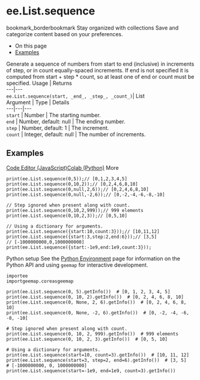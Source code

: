  
#  ee.List.sequence
bookmark_borderbookmark Stay organized with collections  Save and categorize content based on your preferences.
  * On this page
  * [Examples](https://developers.google.com/earth-engine/apidocs/ee-list-sequence#examples)


Generate a sequence of numbers from start to end (inclusive) in increments of step, or in count equally-spaced increments. If end is not specified it is computed from start + step * count, so at least one of end or count must be specified.
Usage | Returns  
---|---  
`ee.List.sequence(start, _end_, _step_, _count_)`|  List  
Argument | Type | Details  
---|---|---  
`start` | Number | The starting number.  
`end` | Number, default: null | The ending number.  
`step` | Number, default: 1 | The increment.  
`count` | Integer, default: null | The number of increments.  
## Examples
[Code Editor (JavaScript)](https://developers.google.com/earth-engine/apidocs/ee-list-sequence#code-editor-javascript-sample)[Colab (Python)](https://developers.google.com/earth-engine/apidocs/ee-list-sequence#colab-python-sample) More
```
print(ee.List.sequence(0,5));// [0,1,2,3,4,5]
print(ee.List.sequence(0,10,2));// [0,2,4,6,8,10]
print(ee.List.sequence(0,null,2,6));// [0,2,4,6,8,10]
print(ee.List.sequence(0,null,-2,6));// [0,-2,-4,-6,-8,-10]

// Step ignored when present along with count.
print(ee.List.sequence(0,10,2,999));// 999 elements
print(ee.List.sequence(0,10,2,3));// [0,5,10]

// Using a dictionary for arguments.
print(ee.List.sequence({start:10,count:3}));// [10,11,12]
print(ee.List.sequence({start:3,step:2,end:6}));// [3,5]
// [-1000000000,0,1000000000]
print(ee.List.sequence({start:-1e9,end:1e9,count:3}));
```
Python setup
See the [ Python Environment](https://developers.google.com/earth-engine/guides/python_install) page for information on the Python API and using `geemap` for interactive development.
```
importee
importgeemap.coreasgeemap
```
```
print(ee.List.sequence(0, 5).getInfo())  # [0, 1, 2, 3, 4, 5]
print(ee.List.sequence(0, 10, 2).getInfo())  # [0, 2, 4, 6, 8, 10]
print(ee.List.sequence(0, None, 2, 6).getInfo())  # [0, 2, 4, 6, 8, 10]
print(ee.List.sequence(0, None, -2, 6).getInfo())  # [0, -2, -4, -6, -8, -10]

# Step ignored when present along with count.
print(ee.List.sequence(0, 10, 2, 999).getInfo())  # 999 elements
print(ee.List.sequence(0, 10, 2, 3).getInfo())  # [0, 5, 10]

# Using a dictionary for arguments.
print(ee.List.sequence(start=10, count=3).getInfo())  # [10, 11, 12]
print(ee.List.sequence(start=3, step=2, end=6).getInfo())  # [3, 5]
# [-1000000000, 0, 1000000000]
print(ee.List.sequence(start=-1e9, end=1e9, count=3).getInfo())
```

